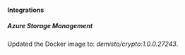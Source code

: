 
#### Integrations
##### Azure Storage Management
Updated the Docker image to: *demisto/crypto:1.0.0.27243*.
